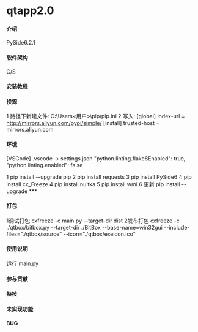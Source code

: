 # qtapp2.0

#### 介绍

PySide6.2.1

#### 软件架构

C/S

#### 安装教程

#### 换源

1 路径下新建文件: C:\Users\<用户>\pip\pip.ini
2 写入:
[global]
index-url = http://mirrors.aliyun.com/pypi/simple/
[install]
trusted-host = mirrors.aliyun.com

#### 环境

[VSCode]
.vscode -> settings.json
"python.linting.flake8Enabled": true, 
"python.linting.enabled": false

1 pip install --upgrade pip
2 pip install requests
3 pip install PySide6
4 pip install cx_Freeze
4 pip install nuitka
5 pip install wmi
6 更新 pip install --upgrade ***

#### 打包

1调试打包 cxfreeze -c main.py --target-dir dist
2发布打包 cxfreeze -c ./qtbox/bitbox.py --target-dir ./BitBox --base-name=win32gui --include-files="./qtbox/source" --icon="./qtbox/exeicon.ico"

#### 使用说明

运行 main.py

#### 参与贡献

#### 特技

#### 未实现功能

#### BUG
